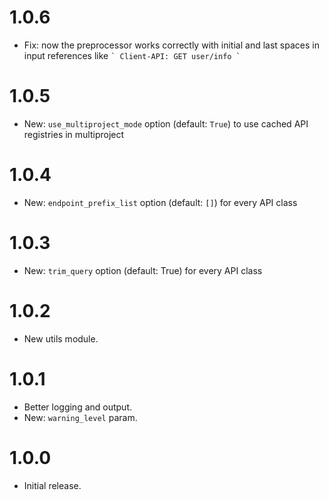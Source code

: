 # 1.0.6

- Fix: now the preprocessor works correctly with initial and last spaces in input references like ``` ` Client-API: GET user/info ` ```

# 1.0.5

- New: `use_multiproject_mode` option (default: `True`) to use cached API registries in multiproject

# 1.0.4

-   New: `endpoint_prefix_list` option (default: `[]`) for every API class

# 1.0.3

-   New: `trim_query` option (default: True) for every API class

# 1.0.2

-   New utils module.

# 1.0.1

-   Better logging and output.
-   New: `warning_level` param.

# 1.0.0

-   Initial release.
